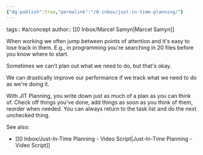 ```yaml
---
{"dg-publish":true,"permalink":"/0-inbox/just-in-time-planning/"}
---
```


tags:: #a/concept 
author:: [[0 Inbox/Marcel Samyn\|Marcel Samyn]]

When working we often jump between points of attention and it's easy to lose track in them. E.g., in programming you're searching in 20 files before you know where to start.

Sometimes we can't plan out what we need to do, but that's okay.

We can drastically improve our performance if we track what we need to do as we're doing it.

With JIT Planning, you write down just as much of a plan as you can think of. Check off things you've done, add things as soon as you think of them, reorder when needed. You can always return to the task list and do the next unchecked thing.

See also:
- [[0 Inbox/Just-In-Time Planning - Video Script\|Just-In-Time Planning - Video Script]]